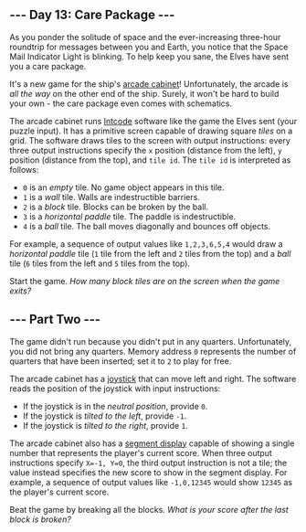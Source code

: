 ﻿## --- Day 13: Care Package ---

As you ponder the solitude of space and the ever-increasing three-hour roundtrip for messages between you and Earth, you notice that the Space Mail Indicator Light is blinking. To help keep you sane, the Elves have sent you a care package.

It's a new game for the ship's  [arcade cabinet](https://en.wikipedia.org/wiki/Arcade_cabinet)! Unfortunately, the arcade is  _all the way_  on the other end of the ship. Surely, it won't be hard to build your own - the care package even comes with schematics.

The arcade cabinet runs  [Intcode](https://adventofcode.com/2019/day/9)  software like the game the Elves sent (your puzzle input). It has a primitive screen capable of drawing square  _tiles_  on a grid. The software draws tiles to the screen with output instructions: every three output instructions specify the  `x`  position (distance from the left),  `y`  position (distance from the top), and  `tile id`. The  `tile id`  is interpreted as follows:

-   `0`  is an  _empty_  tile. No game object appears in this tile.
-   `1`  is a  _wall_  tile. Walls are indestructible barriers.
-   `2`  is a  _block_  tile. Blocks can be broken by the ball.
-   `3`  is a  _horizontal paddle_  tile. The paddle is indestructible.
-   `4`  is a  _ball_  tile. The ball moves diagonally and bounces off objects.

For example, a sequence of output values like  `1,2,3,6,5,4`  would draw a  _horizontal paddle_  tile (`1`  tile from the left and  `2`  tiles from the top) and a  _ball_  tile (`6`  tiles from the left and  `5`  tiles from the top).

Start the game.  _How many block tiles are on the screen when the game exits?_

## --- Part Two ---

The game didn't run because you didn't put in any quarters. Unfortunately, you did not bring any  quarters. Memory address  `0`  represents the number of quarters that have been inserted; set it to  `2`  to play for free.

The arcade cabinet has a  [joystick](https://en.wikipedia.org/wiki/Joystick)  that can move left and right. The software reads the position of the joystick with input instructions:

-   If the joystick is in the  _neutral position_, provide  `0`.
-   If the joystick is  _tilted to the left_, provide  `-1`.
-   If the joystick is  _tilted to the right_, provide  `1`.

The arcade cabinet also has a  [segment display](https://en.wikipedia.org/wiki/Display_device#Segment_displays)  capable of showing a single number that represents the player's current score. When three output instructions specify  `X=-1, Y=0`, the third output instruction is not a tile; the value instead specifies the new score to show in the segment display. For example, a sequence of output values like  `-1,0,12345`  would show  `12345`  as the player's current score.

Beat the game by breaking all the blocks.  _What is your score after the last block is broken?_